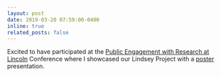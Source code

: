 ```yaml
---
layout: post
date: 2019-03-20 07:59:00-0400
inline: true
related_posts: false
---
```

Excited to have participated at the <a href="http://pearl.lincoln.ac.uk/">Public Engagement with Research at Lincoln</a> Conference where I showcased our Lindsey Project with a <a href="/assets/img/pearl2019.jpeg">poster</a> presentation.
